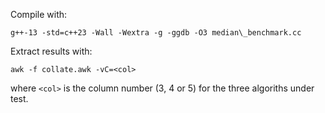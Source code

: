 Compile with:
```
g++-13 -std=c++23 -Wall -Wextra -g -ggdb -O3 median\_benchmark.cc
```

Extract results with:
```
awk -f collate.awk -vC=<col>
```
where `<col>` is the column number (3, 4 or 5) for the three algoriths under
test. 
